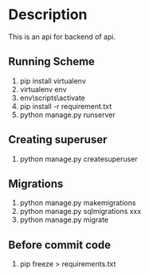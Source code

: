 # Description

This is an api for backend of api.

## Running Scheme

1. pip install virtualenv
2. virtualenv env
3. env\scripts\activate
4. pip install -r requirement.txt
5. python manage.py runserver

## Creating superuser

1. python manage.py createsuperuser

## Migrations

1. python manage.py makemigrations
2. python manage.py sqlmigrations xxx
3. python manage.py migrate

## Before commit code

1. pip freeze > requirements.txt


